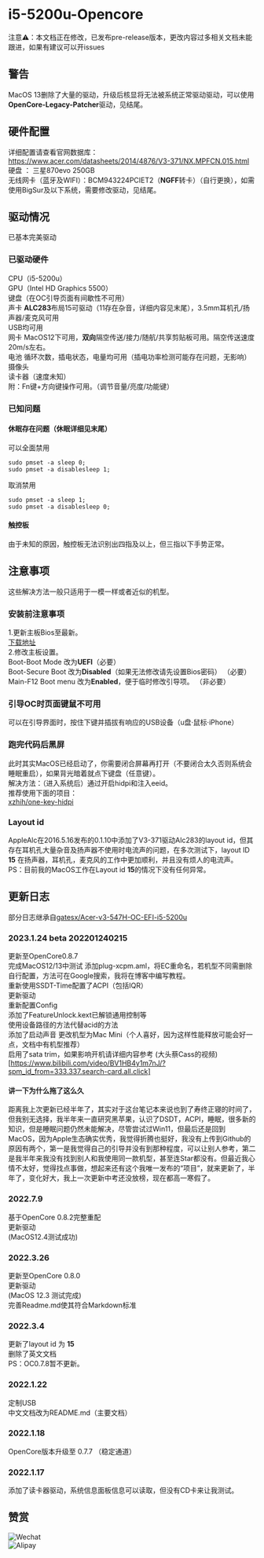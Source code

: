 # i5-5200u-Opencore
注意⚠️：本文档正在修改，已发布pre-release版本，更改内容过多相关文档未能跟进，如果有建议可以开issues
##  警告
MacOS 13删除了大量的驱动，升级后核显将无法被系统正常驱动驱动，可以使用**OpenCore-Legacy-Patcher**驱动，见结尾。
##  硬件配置
详细配置请查看官网数据库：https://www.acer.com/datasheets/2014/4876/V3-371/NX.MPFCN.015.html   
硬盘 ： 三星870evo 250GB      
无线网卡（蓝牙及WIFI）：BCM943224PCIET2（**NGFF**转卡）（自行更换），如需使用BigSur及以下系统，需要修改驱动，见结尾。
## 驱动情况
已基本完美驱动
### 已驱动硬件
CPU（i5-5200u）   
GPU（Intel HD Graphics 5500）   
键盘（在OC引导页面有间歇性不可用）   
声卡 **ALC283**布局15可驱动（11存在杂音，详细内容见末尾），3.5mm耳机孔/扬声器/麦克风可用   
USB均可用   
网卡 MacOS12下可用，**双向**隔空传送/接力/随航/共享剪贴板可用。隔空传送速度20m/s左右。     
电池 循环次数，插电状态，电量均可用（插电功率检测可能存在问题，无影响）     
摄像头   
读卡器（速度未知）  
附：Fn键+方向键操作可用。（调节音量/亮度/功能键）
### 已知问题
#### 休眠存在问题（休眠详细见末尾）  
可以全面禁用   
```
sudo pmset -a sleep 0;   
sudo pmset -a disablesleep 1;
```
取消禁用    
```
sudo pmset -a sleep 1;    
sudo pmset -a disablesleep 0;   
```
#### 触控板
由于未知的原因，触控板无法识别出四指及以上，但三指以下手势正常。    
## 注意事项
这些解决方法一般只适用于一模一样或者近似的机型。
### 安装前注意事项
1.更新主板Bios至最新。  
[下载地址](https://www.acer.com.cn/support.html?type=1)  
2.修改主板设置。  
Boot-Boot Mode 改为**UEFI**（必要）  
Boot-Secure Boot 改为**Disabled**（如果无法修改请先设置Bios密码） （必要）  
Main-F12 Boot menu 改为**Enabled**，便于临时修改引导项。 （非必要）  
### 引导OC时页面键鼠不可用
可以在引导界面时，按住下键并插拔有响应的USB设备（u盘·鼠标·iPhone）
### 跑完代码后黑屏
此时其实MacOS已经启动了，你需要闭合屏幕再打开（不要闭合太久否则系统会睡眠重启），如果背光暗着就点下键盘（任意键）。  
解决方法：（进入系统后）通过开启hidpi和注入eeid。  
推荐使用下面的项目：  
[xzhih/one-key-hidpi](https://github.com/xzhih/one-key-hidpi)
### Layout id
AppleAlc在2016.5.16发布的0.1.10中添加了V3-371驱动Alc283的layout id，但其存在耳机孔大量杂音及扬声器不使用时电流声的问题，在多次测试下，layout ID **15** 在扬声器，耳机孔，麦克风的工作中更加顺利，并且没有烦人的电流声。  
PS：目前我的MacOS工作在Layout id **15**的情况下没有任何异常。  
## 更新日志    
部分日志继承自[gatesx/Acer-v3-547H-OC-EFI-i5-5200u](https://github.com/gatesx/Acer-v3-371-547H-OC-EFI-i5-5200u)  
### 2023.1.24 beta 202201240215
更新至OpenCore0.8.7   
完成MacOS12/13中测试
添加plug-xcpm.aml，将EC重命名，若机型不同需删除自行配置，方法可在Google搜索，我将在博客中编写教程。    
重新使用SSDT-Time配置了ACPI（包括IQR）   
更新驱动     
重新配置Config    
添加了FeatureUnlock.kext已解锁通用控制等   
使用设备路径的方法代替acid的方法   
添加了启动声音
更改机型为Mac Mini（个人喜好，因为这样性能释放可能会好一点，文档中有机型推荐）   
启用了sata trim，如果影响开机请详细内容参考 (大头蔡Cass的视频)[https://www.bilibili.com/video/BV1HB4y1m7nJ/?spm_id_from=333.337.search-card.all.click]      
#### 讲一下为什么拖了这么久
距离我上次更新已经半年了，其实对于这台笔记本来说也到了寿终正寝的时间了，但我别无选择，我半年来一直研究黑苹果，认识了DSDT，ACPI，睡眠，很多新的知识，但是睡眠问题仍然未能解决，尽管尝试过Win11，但最后还是回到MacOS，因为Apple生态确实优秀，我觉得折腾也挺好，我没有上传到Github的原因有两个，第一是我觉得自己的引导并没有到那种程度，可以让别人参考，第二是我半年来我没有找到别人和我使用同一款机型，甚至连Star都没有。但最近我心情不太好，觉得找点事做，想起来还有这个我唯一发布的“项目”，就来更新了，半年了，变化好大，我上一次更新中考还没放榜，现在都高一寒假了。
### 2022.7.9
基于OpenCore 0.8.2完整重配  
更新驱动  
(MacOS12.4测试成功)  
### 2022.3.26  
更新至OpenCore 0.8.0   
更新驱动   
(MacOS 12.3 测试完成)   
完善Readme.md使其符合Markdown标准
### 2022.3.4  
更新了layout id 为 **15**  
删除了英文文档  
PS：OC0.7.8暂不更新。  
### 2022.1.22  
定制USB  
中文文档改为README.md（主要文档）  
### 2022.1.18  
OpenCore版本升级至 0.7.7 （稳定通道）  
### 2022.1.17  
添加了读卡器驱动，系统信息面板信息可以读取，但没有CD卡来让我测试。  

## 赞赏   
![Wechat](https://user-images.githubusercontent.com/108464559/178111133-1902d02d-3d43-4bdb-b88f-2d3d695f7d70.JPG)   
![Alipay](https://user-images.githubusercontent.com/108464559/178111152-2ab9e2f5-d49c-4de9-95e7-e781cab4e712.JPG)
